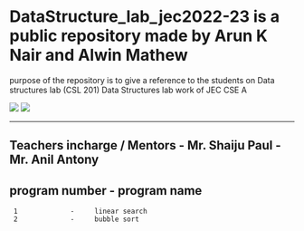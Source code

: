 # DataStructure_lab_jec2022-23 is a public repository made by Arun K Nair and Alwin Mathew 
purpose of the repository is to give a reference to the students on Data structures lab (CSL 201)
Data Structures lab work of JEC CSE A 


[![](https://img.shields.io/badge/Programs%20by-Arun%20K%20Nair-orange)](mailto:arunknair.cse21@jecc.ac.in)
[![](https://img.shields.io/badge/Programs%20by-Alwin%20Mathew-white)](mailto:alwinmathew.cse21@jecc.ac.in)
       
       
 ----------------------------------------------------------------------------------------------------------------------         
Teachers incharge / Mentors - Mr. Shaiju Paul
                            - Mr. Anil Antony 
---------------------------------------------------------------------------------------------------------------------
program  number    -     program name
---------------------------------------------------------------------------------------------------------------------
     1             -     linear search 
     2             -     bubble sort 
